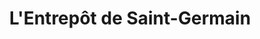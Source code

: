 ---
title: "L'Entrepôt de Saint-Germain"
url: /saint-germain-en-laye/lentrepot-de-saint-germain/
shop: vêtements
---